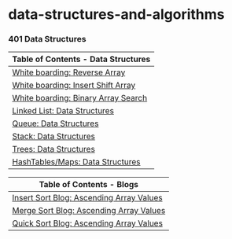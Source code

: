 # data-structures-and-algorithms

### 401 Data Structures

| Table of Contents - Data Structures                                                                   |
|-------------------------------------------------------------------------------------------------------|
| [White boarding: Reverse Array](./lib/src/main/java/codechallenges/reversedArray/README.md)           |
| [White boarding: Insert Shift Array](./lib/src/main/java/codechallenges/insertArray/README.md)        |
| [White boarding: Binary Array Search](./lib/src/main/java/codechallenges/arrayBinarySearch/README.md) |
| [Linked List: Data Structures](./lib/src/main/java/datastructures/linkedlist/README.md)               |
| [Queue: Data Structures](./lib/src/main/java/datastructures/queue/ReadMe.md)                          |
| [Stack: Data Structures](./lib/src/main/java/datastructures/stack/ReadMe.md)                          |
| [Trees: Data Structures](./lib/src/main/java/datastructures/trees/ReadMe.md)                          |
| [HashTables/Maps: Data Structures](./lib/src/main/java/codechallenges/hashtables/readme.md)           |

| Table of Contents - Blogs                                                                                 |
|-----------------------------------------------------------------------------------------------------------|
| [Insert Sort Blog: Ascending Array Values](./lib/src/main/java/codechallenges/blogs/insertionsortblog.md) |
| [Merge Sort Blog: Ascending Array Values](./lib/src/main/java/codechallenges/blogs/mergesortblog.md)      |
| [Quick Sort Blog: Ascending Array Values](./lib/src/main/java/codechallenges/blogs/quicksortblog.md)      |
